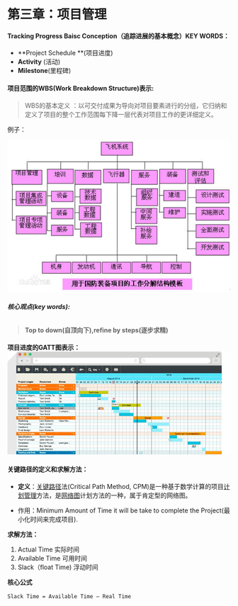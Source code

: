 # 第三章：项目管理

#### **Tracking Progress Baisc Conception（追踪进展的基本概念）KEY WORDS：**

* **Project Schedule **\(项目进度\)
* **Activity** \(活动\)
* **Milestone**\(里程碑\)

#### **项目范围的WBS\(**Work Breakdown Structure**\)表示:**

> WBS的基本定义 ：以可交付成果为导向对项目要素进行的分组，它归纳和定义了项目的整个工作范围每下降一层代表对项目工作的更详细定义。

例子：

![](/assets/0824ab18972bd407d72b1bd979899e510fb30922.jpg)

###### **核心观点\(key words\):**

> **Top to down\(自顶向下\),refine by steps\(逐步求精\)**

#### **项目进度的GATT图表示：**![](/assets/timg.jpg)

#### **关键路径的定义和求解方法：**

* **定义**：[关键路径](http://baike.baidu.com/item/关键路径)法\(Critical Path Method, CPM\)是一种基于数学计算的项目[计划管理](http://baike.baidu.com/item/计划管理)方法，是[网络图](http://baike.baidu.com/item/网络图)计划方法的一种，属于肯定型的网络图。

* 作用：Minimum Amount of Time it will be take to complete the Project\(最小化时间来完成项目\).

**求解方法：**

1. Actual Time 实际时间
2. Available Time 可用时间
3. Slack（float Time\) 浮动时间

**核心公式**

```
Slack Time = Available Time – Real Time
```



